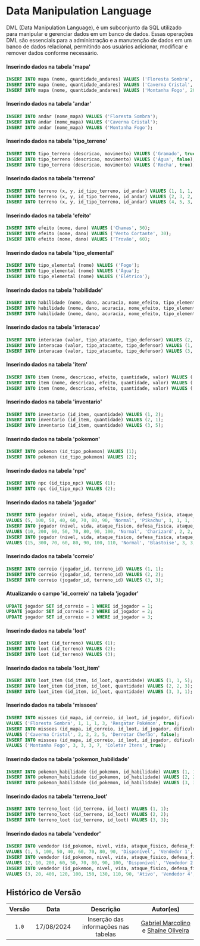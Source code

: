 # <b>Data Manipulation Language</b>


DML (Data Manipulation Language), é um subconjunto da SQL utilizado para manipular e gerenciar dados em um banco de dados. Essas operações DML são essenciais para a administração e a manutenção de dados em um banco de dados relacional, permitindo aos usuários adicionar, modificar e remover dados conforme necessário.

#### Inserindo dados na tabela 'mapa'

```sql
INSERT INTO mapa (nome, quantidade_andares) VALUES ('Floresta Sombra', 10);
INSERT INTO mapa (nome, quantidade_andares) VALUES ('Caverna Cristal', 15);
INSERT INTO mapa (nome, quantidade_andares) VALUES ('Montanha Fogo', 20);
```

#### Inserindo dados na tabela 'andar'

```sql
INSERT INTO andar (nome_mapa) VALUES ('Floresta Sombra');
INSERT INTO andar (nome_mapa) VALUES ('Caverna Cristal');
INSERT INTO andar (nome_mapa) VALUES ('Montanha Fogo');
```

#### Inserindo dados na tabela 'tipo_terreno'

```sql
INSERT INTO tipo_terreno (descricao, movimento) VALUES ('Gramado', true);
INSERT INTO tipo_terreno (descricao, movimento) VALUES ('Água', false);
INSERT INTO tipo_terreno (descricao, movimento) VALUES ('Rocha', true);
```

#### Inserindo dados na tabela 'terreno'

```sql
INSERT INTO terreno (x, y, id_tipo_terreno, id_andar) VALUES (1, 1, 1, 1);
INSERT INTO terreno (x, y, id_tipo_terreno, id_andar) VALUES (2, 3, 2, 2);
INSERT INTO terreno (x, y, id_tipo_terreno, id_andar) VALUES (4, 5, 3, 3);
```

#### Inserindo dados na tabela 'efeito'

```sql
INSERT INTO efeito (nome, dano) VALUES ('Chamas', 50);
INSERT INTO efeito (nome, dano) VALUES ('Vento Cortante', 30);
INSERT INTO efeito (nome, dano) VALUES ('Trovão', 60);
```

#### Inserindo dados na tabela 'tipo_elemental'

```sql
INSERT INTO tipo_elemental (nome) VALUES ('Fogo');
INSERT INTO tipo_elemental (nome) VALUES ('Água');
INSERT INTO tipo_elemental (nome) VALUES ('Elétrico');
```

#### Inserindo dados na tabela 'habilidade'

```sql
INSERT INTO habilidade (nome, dano, acuracia, nome_efeito, tipo_elemental) VALUES ('Lança Chamas', 70, 90, 'Chamas', 'Fogo');
INSERT INTO habilidade (nome, dano, acuracia, nome_efeito, tipo_elemental) VALUES ('Hidro Bomba', 80, 85, 'Vento Cortante', 'Água');
INSERT INTO habilidade (nome, dano, acuracia, nome_efeito, tipo_elemental) VALUES ('Choque do Trovão', 60, 95, 'Trovão', 'Elétrico');
```

#### Inserindo dados na tabela 'interacao'

```sql
INSERT INTO interacao (valor, tipo_atacante, tipo_defensor) VALUES (2, 'Fogo', 'Água');
INSERT INTO interacao (valor, tipo_atacante, tipo_defensor) VALUES (1, 'Água', 'Elétrico');
INSERT INTO interacao (valor, tipo_atacante, tipo_defensor) VALUES (3, 'Elétrico', 'Fogo');
```

#### Inserindo dados na tabela 'item'

```sql
INSERT INTO item (nome, descricao, efeito, quantidade, valor) VALUES ('Poção', 'Recupera vida', 'Recupera 50 HP', 5, 100);
INSERT INTO item (nome, descricao, efeito, quantidade, valor) VALUES ('Elixir', 'Recupera PP', 'Recupera todos os PP', 3, 200);
INSERT INTO item (nome, descricao, efeito, quantidade, valor) VALUES ('Reviver', 'Revive Pokémon', 'Revive com metade da vida', 2, 300);
```

#### Inserindo dados na tabela 'inventario'

```sql
INSERT INTO inventario (id_item, quantidade) VALUES (1, 2);
INSERT INTO inventario (id_item, quantidade) VALUES (2, 1);
INSERT INTO inventario (id_item, quantidade) VALUES (3, 5);
```

#### Inserindo dados na tabela 'pokemon'

```sql
INSERT INTO pokemon (id_tipo_pokemon) VALUES (1);
INSERT INTO pokemon (id_tipo_pokemon) VALUES (2);
```

#### Inserindo dados na tabela 'npc'

```sql
INSERT INTO npc (id_tipo_npc) VALUES (1);
INSERT INTO npc (id_tipo_npc) VALUES (2);
```

#### Inserindo dados na tabela 'jogador'

```sql
INSERT INTO jogador (nivel, vida, ataque_fisico, defesa_fisica, ataque_especial, velocidade, acuracia, evasao, status, nome, id_pokemon, id_inventario, id_correio, saldo)
VALUES (5, 100, 50, 40, 60, 70, 80, 90, 'Normal', 'Pikachu', 1, 1, 1, 1000);
INSERT INTO jogador (nivel, vida, ataque_fisico, defesa_fisica, ataque_especial, velocidade, acuracia, evasao, status, nome, id_pokemon, id_inventario, id_correio, saldo)
VALUES (10, 200, 60, 50, 70, 80, 90, 100, 'Normal', 'Charizard', 2, 2, 2, 2000);
INSERT INTO jogador (nivel, vida, ataque_fisico, defesa_fisica, ataque_especial, velocidade, acuracia, evasao, status, nome, id_pokemon, id_inventario, id_correio, saldo)
VALUES (15, 300, 70, 60, 80, 90, 100, 110, 'Normal', 'Blastoise', 3, 3, 3, 3000);
```

#### Inserindo dados na tabela 'correio'

```sql
INSERT INTO correio (jogador_id, terreno_id) VALUES (1, 1);
INSERT INTO correio (jogador_id, terreno_id) VALUES (2, 2);
INSERT INTO correio (jogador_id, terreno_id) VALUES (3, 3);
```

#### Atualizando o campo 'id_correio' na tabela 'jogador'

```sql
UPDATE jogador SET id_correio = 1 WHERE id_jogador = 1;
UPDATE jogador SET id_correio = 2 WHERE id_jogador = 2;
UPDATE jogador SET id_correio = 3 WHERE id_jogador = 3;
```

#### Inserindo dados na tabela 'loot'

```sql
INSERT INTO loot (id_terreno) VALUES (1);
INSERT INTO loot (id_terreno) VALUES (2);
INSERT INTO loot (id_terreno) VALUES (3);
```

#### Inserindo dados na tabela 'loot_item'

```sql
INSERT INTO loot_item (id_item, id_loot, quantidade) VALUES (1, 1, 5);
INSERT INTO loot_item (id_item, id_loot, quantidade) VALUES (2, 2, 3);
INSERT INTO loot_item (id_item, id_loot, quantidade) VALUES (3, 3, 1);
```

#### Inserindo dados na tabela 'missoes'

```sql
INSERT INTO missoes (id_mapa, id_correio, id_loot, id_jogador, dificuldade, objetivo, tipo_missao)
VALUES ('Floresta Sombra', 1, 1, 1, 3, 'Resgatar Pokémon', true);
INSERT INTO missoes (id_mapa, id_correio, id_loot, id_jogador, dificuldade, objetivo, tipo_missao)
VALUES ('Caverna Cristal', 2, 2, 2, 5, 'Derrotar Chefão', false);
INSERT INTO missoes (id_mapa, id_correio, id_loot, id_jogador, dificuldade, objetivo, tipo_missao)
VALUES ('Montanha Fogo', 3, 3, 3, 7, 'Coletar Itens', true);
```

#### Inserindo dados na tabela 'pokemon_habilidade'

```sql
INSERT INTO pokemon_habilidade (id_pokemon, id_habilidade) VALUES (1, 1);
INSERT INTO pokemon_habilidade (id_pokemon, id_habilidade) VALUES (2, 2);
INSERT INTO pokemon_habilidade (id_pokemon, id_habilidade) VALUES (3, 3);
```

#### Inserindo dados na tabela 'terreno_loot'

```sql
INSERT INTO terreno_loot (id_terreno, id_loot) VALUES (1, 1);
INSERT INTO terreno_loot (id_terreno, id_loot) VALUES (2, 2);
INSERT INTO terreno_loot (id_terreno, id_loot) VALUES (3, 3);
```

#### Inserindo dados na tabela 'vendedor'

```sql
INSERT INTO vendedor (id_pokemon, nivel, vida, ataque_fisico, defesa_fisica, ataque_especial, velocidade, acuracia, evasao, status, nome, posicao, item_1, item_2, item_3)
VALUES (1, 5, 100, 50, 40, 60, 70, 80, 90, 'Disponível', 'Vendedor 1', 1, 1, 2, 3);
INSERT INTO vendedor (id_pokemon, nivel, vida, ataque_fisico, defesa_fisica, ataque_especial, velocidade, acuracia, evasao, status, nome, posicao, item_1, item_2, item_3)
VALUES (2, 10, 200, 60, 50, 70, 80, 90, 100, 'Disponível', 'Vendedor 2', 2, 1, 2, 3);
INSERT INTO vendedor (id_pokemon, nivel, vida, ataque_fisico, defesa_fisica, ataque_especial, velocidade, acuracia, evasao, status, nome, posicao, item_1, item_2, item_3)
VALUES (3, 20, 400, 120, 100, 150, 130, 110, 90, 'Ativo', 'Vendedor 4', 2, 1, 2, 3);
```

## Histórico de Versão

| Versão |    Data    |              Descrição               |                                                 Autor(es)                                                  |
| :----: | :--------: | :----------------------------------: | :--------------------------------------------------------------------------------------------------------: |
| `1.0`  | 17/08/2024 | Inserção das informações nas tabelas | [Gabriel Marcolino](https://github.com/GabrielMR360) e [Shaíne Oliveira](ttps://github.com/ShaineOliveira) |
